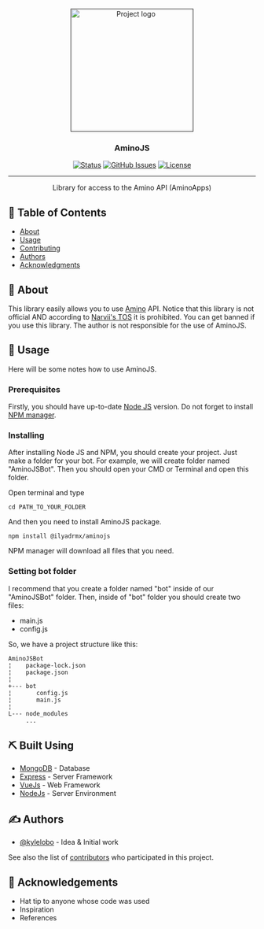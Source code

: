 <p align="center">
  <a href="" rel="noopener">
  <img height=auto width=250px src="https://coollogo.net/wp-content/uploads/2021/02/Amino-logo-1.svg" alt="Project logo"></a>
</p>

<h3 align="center">AminoJS</h3>

<div align="center">

[![Status](https://img.shields.io/badge/status-active-success.svg)]()
[![GitHub Issues](https://img.shields.io/bitbucket/issues/lyadrmxhrds/AminoJS)](https://github.com/ilyadrmxhrds/AminoJS/issues)
[![License](https://img.shields.io/badge/license-GPL-blue)](/LICENSE)

</div>

---

<p align="center">
  Library for access to the Amino API (AminoApps)
  <br> 
</p>

## 📝 Table of Contents

- [About](#about)
- [Usage](#usage)
- [Contributing](../CONTRIBUTING.md)
- [Authors](#authors)
- [Acknowledgments](#acknowledgement)

## 🧐 About <a name = "about"></a>

This library easily allows you to use [Amino](https://aminoapps.com) API.
Notice that this library is not official AND according to [Narvii's TOS](https://narvii.com/tos.html) it is prohibited. You can get banned if you use this library.
The author is not responsible for the use of AminoJS.

## 🎈 Usage <a name="usage"></a>

Here will be some notes how to use AminoJS.

### Prerequisites

Firstly, you should have up-to-date [Node JS](https://nodejs.org/en/) version. Do not forget to install [NPM manager](https://www.npmjs.com/).

### Installing

After installing Node JS and NPM, you should create your project. Just make a folder for your bot.
For example, we will create folder named "AminoJSBot".
Then you should open your CMD or Terminal and open this folder.

Open terminal and type

```
cd PATH_TO_YOUR_FOLDER
```

And then you need to install AminoJS package.

```
npm install @ilyadrmx/aminojs
```

NPM manager will download all files that you need.

### Setting bot folder

I recommend that you create a folder named "bot" inside of our "AminoJSBot" folder.
Then, inside of "bot" folder you should create two files:

- main.js
- config.js

So, we have a project structure like this:

```
AminoJSBot
¦    package-lock.json
¦    package.json
¦
+--- bot
¦       config.js
¦       main.js
¦       
L--- node_modules
     ...
```

## ⛏️ Built Using <a name = "built_using"></a>

- [MongoDB](https://www.mongodb.com/) - Database
- [Express](https://expressjs.com/) - Server Framework
- [VueJs](https://vuejs.org/) - Web Framework
- [NodeJs](https://nodejs.org/en/) - Server Environment

## ✍️ Authors <a name = "authors"></a>

- [@kylelobo](https://github.com/kylelobo) - Idea & Initial work

See also the list of [contributors](https://github.com/kylelobo/The-Documentation-Compendium/contributors) who participated in this project.

## 🎉 Acknowledgements <a name = "acknowledgement"></a>

- Hat tip to anyone whose code was used
- Inspiration
- References
